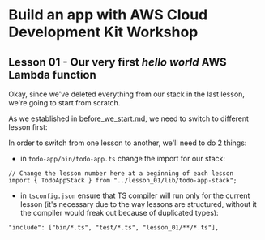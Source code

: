 # Build an app with AWS Cloud Development Kit Workshop

## Lesson 01 - Our very first _hello world_ AWS Lambda function

Okay, since we've deleted everything from our stack in the last lesson, we're going to start from scratch.

As we established in [before_we_start.md](/before_we_start.md), we need to switch to different lesson first:

In order to switch from one lesson to another, we'll need to do 2 things:

- in `todo-app/bin/todo-app.ts` change the import for our stack:

```
// Change the lesson number here at a beginning of each lesson
import { TodoAppStack } from "../lesson_01/lib/todo-app-stack";
```

- in `tsconfig.json` ensure that TS compiler will run only for the current lesson (it's necessary due to the way lessons are structured, without it the compiler would freak out because of duplicated types):

```
"include": ["bin/*.ts", "test/*.ts", "lesson_01/**/*.ts"],
```
